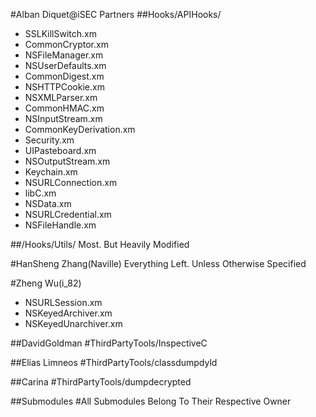 #Alban Diquet@iSEC Partners
##Hooks/APIHooks/

- SSLKillSwitch.xm
- CommonCryptor.xm
- NSFileManager.xm
- NSUserDefaults.xm
- CommonDigest.xm  
- NSHTTPCookie.xm
- NSXMLParser.xm
- CommonHMAC.xm         
- NSInputStream.xm       
- CommonKeyDerivation.xm     
- Security.xm  
- UIPasteboard.xm   
- NSOutputStream.xm      
- Keychain.xm            
- NSURLConnection.xm     
- libC.xm
- NSData.xm              
- NSURLCredential.xm     
- NSFileHandle.xm 

##/Hooks/Utils/
Most. But Heavily Modified

#HanSheng Zhang(Naville)
Everything Left. Unless Otherwise Specified

#Zheng Wu(i_82)
- NSURLSession.xm
- NSKeyedArchiver.xm 
- NSKeyedUnarchiver.xm 

##DavidGoldman
#ThirdPartyTools/InspectiveC

##Elias Limneos
#ThirdPartyTools/classdumpdyld

##Carina
#ThirdPartyTools/dumpdecrypted

##Submodules
#All Submodules Belong To Their Respective Owner

